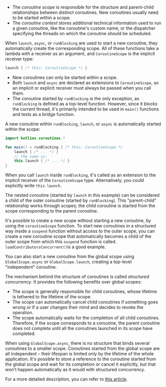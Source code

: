 * The _coroutine scope_ is responsible for the structure and parent-child relationships between distinct coroutines. New
  coroutines usually need to be started within a scope.
* The _coroutine context_ stores additional technical information used to run a given coroutine, like the coroutine's custom
  name, or the dispatcher specifying the threads on which the coroutine should be scheduled.

When `launch`, `async`, or `runBlocking` are used to start a new coroutine, they automatically create the corresponding
scope. All of these functions take a lambda with a receiver as an argument, and `CoroutineScope` is the implicit receiver type:

```kotlin
launch { /* this: CoroutineScope */ }
```

* New coroutines can only be started within a scope.
* Both `launch` and `async` are declared as extensions to `CoroutineScope`, so an implicit or explicit receiver must always
  be passed when you call them.
* The coroutine started by `runBlocking` is the only exception, as `runBlocking` is defined as a top-level function.
  However, since it blocks the current thread, it's primarily intended to be used in `main()` functions and tests as a bridge
  function.

A new coroutine within `runBlocking`, `launch`, or `async` is automatically started within the scope:

```kotlin
import kotlinx.coroutines.*

fun main() = runBlocking { /* this: CoroutineScope */
    launch { /* ... */ }
    // the same as:   
    this.launch { /* ... */ }
}
```

When you call `launch` inside `runBlocking`, it's called as an extension to the implicit receiver of
the `CoroutineScope` type. Alternatively, you could explicitly write `this.launch`.

The nested coroutine (started by `launch` in this example) can be considered a child of the outer coroutine (started
by `runBlocking`). This "parent-child" relationship works through scopes; the child coroutine is started from the scope
corresponding to the parent coroutine.

It's possible to create a new scope without starting a new coroutine, by using the `coroutineScope` function.
To start new coroutines in a structured way inside a `suspend` function without access to the outer scope, you can create
a new coroutine scope that automatically becomes a child of the outer scope from which this `suspend` function is called.
`loadContributorsConcurrent()`is a good example.

You can also start a new coroutine from the global scope using `GlobalScope.async` or `GlobalScope.launch`,
creating a top-level "independent" coroutine.

The mechanism behind the structure of coroutines is called _structured concurrency_. It provides the following
benefits over global scopes:

* The scope is generally responsible for child coroutines, whose lifetime is tethered to the lifetime of the scope.
* The scope can automatically cancel child coroutines if something goes wrong or if a user changes their mind and decides
  to revoke the operation.
* The scope automatically waits for the completion of all child coroutines.
  Therefore, if the scope corresponds to a coroutine, the parent coroutine does not complete until all the coroutines
  launched in its scope have completed.

When using `GlobalScope.async`, there is no structure that binds several coroutines to a smaller scope.
Coroutines started from the global scope are all independent – their lifespan is limited only by the lifetime of the
whole application. It's possible to store a reference to the coroutine started from the global scope and wait for its
completion or cancel it explicitly, but that won't happen automatically as it would with structured concurrency.

For a more detailed description, you can refer to [this article](https://kotlinlang.org/docs/coroutines-and-channels.html#structured-concurrency).
